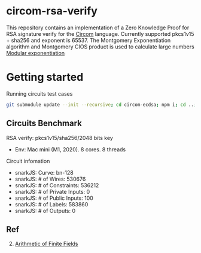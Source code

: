 # circom-rsa-verify

This repository contains an implementation of a Zero Knowledge Proof for RSA signature verify for the [Circom](https://docs.circom.io) language.
Currently supported pkcs1v15 + sha256 and exponent is 65537. The Montgomery Exponentiation algorithm and Montgomery CIOS product is used to calculate large numbers  [Modular exponentiation](https://en.wikipedia.org/wiki/Modular_exponentiation)

# Getting started

Running circuits test cases

```sh
git submodule update --init --recursive; cd circom-ecdsa; npm i; cd ..; npm i; npm test
```

## Circuits Benchmark

RSA verify: pkcs1v15/sha256/2048 bits key

* Env: Mac mini (M1, 2020). 8 cores. 8 threads

Circuit infomation

* snarkJS: Curve: bn-128
* snarkJS: # of Wires: 530676
* snarkJS: # of Constraints: 536212
* snarkJS: # of Private Inputs: 0
* snarkJS: # of Public Inputs: 100
* snarkJS: # of Labels: 583860
* snarkJS: # of Outputs: 0

## Ref

2. [Arithmetic of Finite Fields](https://www.researchgate.net/publication/319538235_Arithmetic_of_Finite_Fields)

